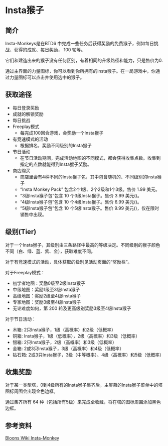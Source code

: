 # Insta猴子
## 简介
Insta-Monkeys是在BTD6 中完成一些任务后获得奖励的免费猴子，例如每日挑战、获得的成就、每日奖励， 100 轮等。

它们和建造出来的猴子没有任何区别，有着相同的升级路径和能力，只是售价为0.

通过主界面的力量图标，你可以看到你所拥有的insta猴子。在一局游戏中，你通过力量图标可以点击并使用选中的猴子。

## 获取途径
- 每日登录奖励
- 成就的解锁奖励
- 每日挑战
- Freeplay模式
	- 每完成100回合游戏，会奖励一个Insta猴子
- 有竞速模式的活动
	- 根据排名，奖励不同级别的Insta猴子
- 节日活动
	- 在节日活动期间，完成活动地图的不同模式，都会获得收集点数。收集到指定的点数就能得到Insta猴子奖励。
- 商店购买
	- 商店里会有4种不同的Insta猴子包，其中包含随机的、不同级别的Insta猴子
	- “Insta Monkey Pack” 包含2个1级、2个2级和1个3级。售价 1.99 美元。
	- “3级Insta猴子包”包含 10 个3级Insta猴子。售价 3.99 美元()。
	- “4级Insta猴子包”包含 10 个4级Insta猴子。售价 6.99 美元()。
	- “5级Insta猴子包”包含 10 个5级Insta猴子。售价 9.99 美元()，仅在限时销售中出现。

## 级别(Tier)
对于一个Insta猴子，其级别由三条路径中最高的等级决定。不同级别的猴子颜色不同（白、绿、蓝、紫、金），获取难度不同。

对于有竞速模式的活动，具体获取的级别见活动页面的“奖励栏”。

对于Freeplay模式：

- 初学者地图：奖励0级至2级Insta猴子
- 中级地图：奖励1级至3级Insta猴子
- 高级地图：奖励2级至4级Insta猴子
- 专家地图：奖励3级至4级Insta猴子
- 无论难度如何，第 200 轮及更高级别奖励3级至4级Insta猴子

对于节日活动：

- 木箱: 2只Insta猴子，1级（高概率）和2级（低概率）
- 铜箱: Insta猴子，1级（低概率），2级（高概率）和3级（低概率）
- 银箱: 2只Insta猴子，2级（高概率）和3级（低概率）
- 金箱: 2或3只Insta猴子，3级（高概率）和4级（低概率）
- 钻石箱: 2或3只Insta猴子，3级（中等概率）、4级（高概率）和5级（低概率）

## 收集奖励
对于某一类型塔，0到4级所有的Insta猴子集齐后，主屏幕的Insta猴子菜单中的塔图标周围会出现金色边框。

通过集齐所有 64 种（包括所有5级）来完成全收藏，将在塔的图标周围添加黑色边框。

## 参考资料
[Bloons Wiki Insta-Monkey](https://bloons.fandom.com/wiki/Insta-Monkey)